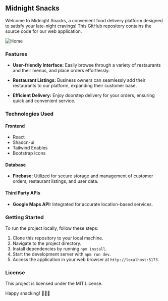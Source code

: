 ## Midnight Snacks

Welcome to Midnight Snacks, a convenient food delivery platform designed to satisfy your late-night cravings! This GitHub repository contains the source code for our web application.

![Home](https://github.com/TerrenceMurray/MidnightSnack/assets/52611990/592fe76d-027d-4c55-8b26-284f4231c273)

### Features

-   **User-friendly Interface:** Easily browse through a variety of restaurants and their menus, and place orders effortlessly.
-   **Restaurant Listings:** Business owners can seamlessly add their restaurants to our platform, expanding their customer base.

-   **Efficient Delivery:** Enjoy doorstep delivery for your orders, ensuring quick and convenient service.

### Technologies Used

#### Frontend

-   React
-   Shadcn-ui
-   Tailwind Enables
-   Bootstrap Icons

#### Database

-   **Firebase:** Utilized for secure storage and management of customer orders, restaurant listings, and user data.

#### Third Party APIs

-   **Google Maps API:** Integrated for accurate location-based services.

### Getting Started

To run the project locally, follow these steps:

1. Clone this repository to your local machine.
2. Navigate to the project directory.
3. Install dependencies by running `npm install`.
4. Start the development server with `npm run dev`.
5. Access the application in your web browser at `http://localhost:5173`.

### License

This project is licensed under the MIT License.

Happy snacking! 🍔🍕🍰
